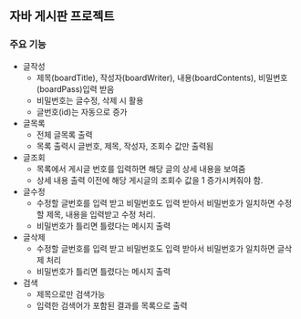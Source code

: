 ## 자바 게시판 프로젝트
### 주요 기능
- 글작성
    - 제목(boardTitle), 작성자(boardWriter), 내용(boardContents), 비밀번호(boardPass)입력 받음
    - 비밀번호는 글수정, 삭제 시 활용
    - 글번호(id)는 자동으로 증가
- 글목록
    - 전체 글목록 출력
    - 목록 출력시 글번호, 제목, 작성자, 조회수 값만 출력됨
- 글조회
    - 목록에서 게시글 번호를 입력하면 해당 글의 상세 내용을 보여줌
    - 상세 내용 출력 이전에 해당 게시글의 조회수 값을 1 증가시켜줘야 함.
- 글수정
    - 수정할 글번호를 입력 받고 비밀번호도 입력 받아서 비밀번호가 일치하면 수정할 제목, 내용을 입력받고 수정 처리.
    - 비밀번호가 틀리면 틀렸다는 메시지 출력
- 글삭제
    - 수정할 글번호를 입력 받고 비밀번호도 입력 받아서 비밀번호가 일치하면 글삭제 처리
    - 비밀번호가 틀리면 틀렸다는 메시지 출력
- 검색
    - 제목으로만 검색가능
    - 입력한 검색어가 포함된 결과를 목록으로 출력
